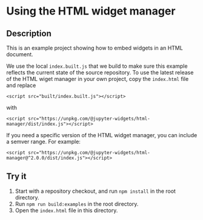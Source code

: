 # Using the HTML widget manager

## Description

This is an example project showing how to embed widgets in an HTML document.

We use the local `index.built.js` that we build to make sure this example
reflects the current state of the source repository. To use the latest release
of the HTML wiget manager in your own project, copy the `index.html` file and
replace

`<script src="built/index.built.js"></script>`

with

`<script src="https://unpkg.com/@jupyter-widgets/html-manager/dist/index.js"></script>`

If you need a specific version of the HTML widget manager, you can include a
semver range. For example:

`<script src="https://unpkg.com/@jupyter-widgets/html-manager@^2.0.0/dist/index.js"></script>`

## Try it

1. Start with a repository checkout, and run `npm install` in the root directory.
2. Run `npm run build:examples` in the root directory.
3. Open the `index.html` file in this directory.
